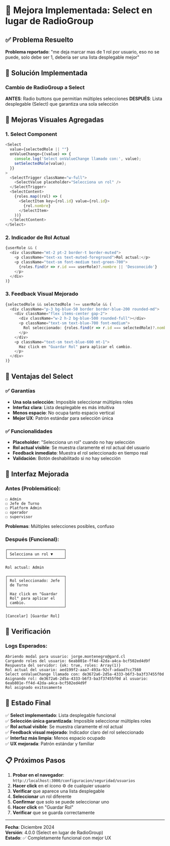 # 🎯 Mejora Implementada: Select en lugar de RadioGroup

## ✅ **Problema Resuelto**

**Problema reportado**: "me deja marcar mas de 1 rol por usuario, eso no se puede, solo debe ser 1, deberia ser una lista desplegable mejor"

## 🔧 **Solución Implementada**

### **Cambio de RadioGroup a Select**

**ANTES**: Radio buttons que permitían múltiples selecciones
**DESPUÉS**: Lista desplegable (Select) que garantiza una sola selección

## 🎨 **Mejoras Visuales Agregadas**

### **1. Select Component**
```typescript
<Select 
  value={selectedRole || ""} 
  onValueChange={(value) => {
    console.log('Select onValueChange llamado con:', value);
    setSelectedRole(value);
  }}
>
  <SelectTrigger className="w-full">
    <SelectValue placeholder="Selecciona un rol" />
  </SelectTrigger>
  <SelectContent>
    {roles.map((rol) => (
      <SelectItem key={rol.id} value={rol.id}>
        {rol.nombre}
      </SelectItem>
    ))}
  </SelectContent>
</Select>
```

### **2. Indicador de Rol Actual**
```typescript
{userRole && (
  <div className="mt-2 pt-2 border-t border-muted">
    <p className="text-xs text-muted-foreground">Rol actual:</p>
    <p className="text-sm font-medium text-green-700">
      {roles.find(r => r.id === userRole)?.nombre || 'Desconocido'}
    </p>
  </div>
)}
```

### **3. Feedback Visual Mejorado**
```typescript
{selectedRole && selectedRole !== userRole && (
  <div className="p-3 bg-blue-50 border border-blue-200 rounded-md">
    <div className="flex items-center gap-2">
      <div className="w-2 h-2 bg-blue-500 rounded-full"></div>
      <p className="text-sm text-blue-700 font-medium">
        Rol seleccionado: {roles.find(r => r.id === selectedRole)?.nombre}
      </p>
    </div>
    <p className="text-sm text-blue-600 mt-1">
      Haz click en "Guardar Rol" para aplicar el cambio.
    </p>
  </div>
)}
```

## 🎯 **Ventajas del Select**

### **✅ Garantías**
- **Una sola selección**: Imposible seleccionar múltiples roles
- **Interfaz clara**: Lista desplegable es más intuitiva
- **Menos espacio**: No ocupa tanto espacio vertical
- **Mejor UX**: Patrón estándar para selección única

### **✅ Funcionalidades**
- **Placeholder**: "Selecciona un rol" cuando no hay selección
- **Rol actual visible**: Se muestra claramente el rol actual del usuario
- **Feedback inmediato**: Muestra el rol seleccionado en tiempo real
- **Validación**: Botón deshabilitado si no hay selección

## 🎨 **Interfaz Mejorada**

### **Antes (Problemático)**:
```
☐ Admin
☐ Jefe de Turno  
☐ Platform Admin
☐ operador
☐ supervisor
```
**Problemas**: Múltiples selecciones posibles, confuso

### **Después (Funcional)**:
```
┌─────────────────────────┐
│ Selecciona un rol ▼     │
└─────────────────────────┘

Rol actual: Admin

┌─────────────────────────┐
│ Rol seleccionado: Jefe  │
│ de Turno                │
│                         │
│ Haz click en "Guardar   │
│ Rol" para aplicar el    │
│ cambio.                 │
└─────────────────────────┘

[Cancelar] [Guardar Rol]
```

## 🧪 **Verificación**

### **Logs Esperados**:
```
Abriendo modal para usuario: jorge.montenegro@gard.cl
Cargando roles del usuario: 6eab801e-ff4d-42da-a4ca-bcf502ed4d9f
Respuesta del servidor: {ok: true, roles: Array(1)}
Rol actual del usuario: aed199f2-aaa7-493a-92cf-adaad7cc7560
Select onValueChange llamado con: de3672a6-2d5a-4333-b6f3-ba3f37455f0d
Asignando rol: de3672a6-2d5a-4333-b6f3-ba3f37455f0d al usuario: 6eab801e-ff4d-42da-a4ca-bcf502ed4d9f
Rol asignado exitosamente
```

## 🎉 **Estado Final**

✅ **Select implementado**: Lista desplegable funcional  
✅ **Selección única garantizada**: Imposible seleccionar múltiples roles  
✅ **Rol actual visible**: Se muestra claramente el rol actual  
✅ **Feedback visual mejorado**: Indicador claro del rol seleccionado  
✅ **Interfaz más limpia**: Menos espacio ocupado  
✅ **UX mejorada**: Patrón estándar y familiar  

## 📋 **Próximos Pasos**

1. **Probar en el navegador**: `http://localhost:3000/configuracion/seguridad/usuarios`
2. **Hacer click** en el ícono ⚙️ de cualquier usuario
3. **Verificar** que aparece una lista desplegable
4. **Seleccionar** un rol diferente
5. **Confirmar** que solo se puede seleccionar uno
6. **Hacer click** en "Guardar Rol"
7. **Verificar** que se guarda correctamente

---

**Fecha**: Diciembre 2024  
**Versión**: 4.0.0 (Select en lugar de RadioGroup)  
**Estado**: ✅ Completamente funcional con mejor UX
